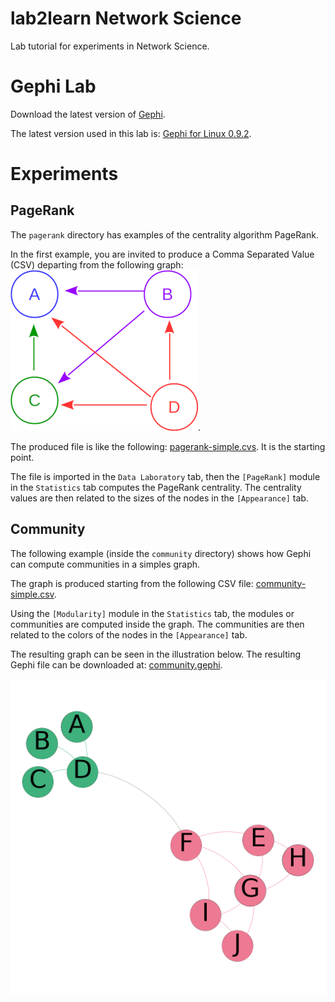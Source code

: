 # lab2learn Network Science

Lab tutorial for experiments in Network Science.

# Gephi Lab

Download the latest version of [Gephi](https://gephi.org/).

The latest version used in this lab is: [Gephi for Linux 0.9.2](https://github.com/gephi/gephi/releases/download/v0.9.2/gephi-0.9.2-linux.tar.gz).

# Experiments

## PageRank

The `pagerank` directory has examples of the centrality algorithm PageRank.

In the first example, you are invited to produce a Comma Separated Value (CSV) departing from the following graph:
![Original Graph](pagerank/pagerank-simple-original.png).

The produced file is like the following: [pagerank-simple.cvs](pagerank/pagerank-simple.csv). It is the starting point.

The file is imported in the `Data Laboratory` tab, then the `[PageRank]` module in the `Statistics` tab computes the PageRank centrality. The centrality values are then related to the sizes of the nodes in the `[Appearance]` tab.

## Community

The following example (inside the `community` directory) shows how Gephi can compute communities in a simples graph.

The graph is produced starting from the following CSV file: [community-simple.csv](community/community-simple.csv).

Using the `[Modularity]` module in the `Statistics` tab, the modules or communities are computed inside the graph. The communities are then related to the colors of the nodes in the `[Appearance]` tab.

The resulting graph can be seen in the illustration below. The resulting Gephi file can be downloaded at: [community.gephi](community/community-simple.gephi).

![Simple Community](community/community-simple.png)
